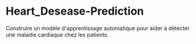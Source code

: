 # Heart_Desease-Prediction
Construire un modèle d'apprentissage automatique pour aider à détecter une maladie cardiaque chez les patients.
